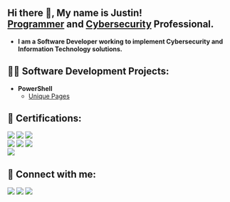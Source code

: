<h2>Hi there 👋, My name is Justin! <br/><a href="https://github.com/JHalstead">Programmer</a> and <a href="https://www.linkedin.com/in/justin-halstead-9a1444215/">Cybersecurity</a> Professional.
<!-- , <a href="https://www.youtube.com/channel/UCep_-5jswA7cPeYDspGGwqA">YouTuber</a> --></h2>

- <b>I am a Software Developer working to implement Cybersecurity and Information Technology solutions.</b><br/>

<h2>👨‍💻 Software Development Projects:</h2>

- <b>PowerShell</b><br/>
  - [Unique Pages](https://github.com/JHalstead/UniquePage) <br/>
  <!-- - [Tutorial: Windows Eventlog](https://www.youtube.com/channel/UCep_-5jswA7cPeYDspGGwqA) - <b>C# (.NET Desktop Applications)</b><br/> - <b>Rust</b><br/> -->

<!-- <h2>🔭 Cybersecurity Projects:</h2> -->

<h2>📄 Certifications:</h2>

<div>
<img src="https://img.shields.io/badge/-A%2B-006400?&style=for-the-badge&logo=CompTIA&logoColor=white" />
<img src="https://img.shields.io/badge/-Network%2B-007ACC?&style=for-the-badge&logo=CompTIA&logoColor=white" />
<img src="https://img.shields.io/badge/-Security%2B-FF0000?&style=for-the-badge&logo=CompTIA&logoColor=white" /> <br/>
<img src="https://img.shields.io/badge/-CySA%2B-006400?&style=for-the-badge&logo=CompTIA&logoColor=white" />
<img src="https://img.shields.io/badge/-PenTest%2B-007ACC?&style=for-the-badge&logo=CompTIA&logoColor=white" />
<img src="https://img.shields.io/badge/-CASP%2B-FF0000?&style=for-the-badge&logo=CompTIA&logoColor=white" /> <br/>
<img src="https://img.shields.io/badge/-CSIE-006400?&style=for-the-badge&logo=CompTIA&logoColor=white" />
</div>

<!-- <h2>📺 YouTube Videos:</h2> -->

<h2> 🤳 Connect with me:</h2>

<a href="https://www.linkedin.com/in/justin-halstead-9a1444215/"><img src="https://img.shields.io/badge/-LinkedIn-0072b1?&style=for-the-badge&logo=linkedin&logoColor=white" /></a>
<a href="https://www.youtube.com/channel/UCep_-5jswA7cPeYDspGGwqA"><img src="https://img.shields.io/badge/-YouTube-FF0000?&style=for-the-badge&logo=youtube&logoColor=white" /></a>
<a href="https://x.com/jhalstead"><img src="https://img.shields.io/badge/-Twitter-1D9BF0?&style=for-the-badge&logo=twitter&logoColor=white" /></a>

<!--
**JHalstead/JHalstead** is a ✨ _special_ ✨ repository because its `README.md` (this file) appears on your GitHub profile.

Here are some ideas to get you started:

- 🔭 I’m currently working on ...
- 🌱 I’m currently learning ...
- 👯 I’m looking to collaborate on ...
- 🤔 I’m looking for help with ...
- 💬 Ask me about ...
- 📫 How to reach me: ...
- ⚡ Fun fact: ...
-->
